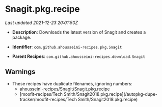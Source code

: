 # Snagit.pkg.recipe

_Last updated 2021-12-23 20:01:50Z_

- **Description**: Downloads the latest version of Snagit and creates a package.

- **Identifier**: `com.github.ahousseini-recipes.pkg.Snagit`

- **Parent Recipes**: `com.github.ahousseini-recipes.download.Snagit`


## Warnings

- These recipes have duplicate filenames, ignoring numbers:
    - [ahousseini-recipes/Snagit/Snagit.pkg.recipe](/autopkg-dupe-tracker/ahousseini-recipes/Snagit/Snagit.pkg.recipe)
    - [moofit-recipes/Tech Smith/Snagit2018.pkg.recipe](/autopkg-dupe-tracker/moofit-recipes/Tech Smith/Snagit2018.pkg.recipe)